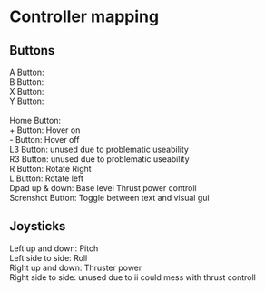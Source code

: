 # Controller mapping

## Buttons
A Button: <br>
B Button: <br>
X Button: <br>
Y Button: <br>  
Home Button: <br>
\+ Button: Hover on <br>
\- Button: Hover off <br>
L3 Button: unused due to problematic useability<br>
R3 Button: unused due to problematic useability<br>
R Button: Rotate Right <br>
L Button: Rotate left<br>
Dpad up & down: Base level Thrust power controll<br>
Screnshot Button: Toggle between text and visual gui<br>


## Joysticks
Left up and down: Pitch<br>
Left side to side: Roll<br>
Right up and down: Thruster power<br>
Right side to side: unused due to ii could mess with thrust controll<br>